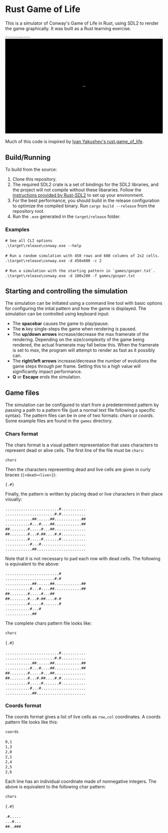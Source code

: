 # Rust Game of Life

This is a simulator of Conway's Game of Life in Rust, using SDL2 to render the game graphically. It was built as a Rust learning exercise.

![Simulator Example](readme/example.gif)

Much of this code is inspired by [Ivan Yakushev's rust.game_of_life](https://github.com/iyakushev/rust.game_of_life).

## Build/Running

To build from the source:

1. Clone this repository.
2. The required SDL2 crate is a set of bindings for the SDL2 libraries, and the project will not compile without these libararies. Follow the [instructions provided by Rust-SDL2](https://github.com/Rust-SDL2/rust-sdl2#sdl20-development-libraries) to set up your environment.
3. For the best performance, you should build in the release configuration to optimize the compiled binary. Run `cargo build --release` from the repository root.
4. Run the `.exe` generated in the `target/release` folder.

### Examples

```
# See all CLI options
.\target\release\conway.exe --help

# Run a random simulation with 450 rows and 600 columns of 2x2 cells.
.\target\release\conway.exe -d 450x600 -c 2

# Run a simulation with the starting pattern in `games/gosper.txt`.
.\target\release\conway.exe -d 100x200 -f games/gosper.txt
```

## Starting and controlling the simulation

The simulation can be initiated using a command line tool with basic options for configuring the intial pattern and how the game is displayed. The simulation can be controlled using keyboard input:

- The **spacebar** causes the game to play/pause.
- The **n** key single-steps the game when rendering is paused.
- The **up/down arrows** increase/decrease the max framerate of the rendering. Depending on the size/complexity of the game being rendered, the actual framerate may fall below this. When the framerate is set to *max*, the program will attempt to render as fast as it possibly can.
- The **right/left arrows** increase/decrease the number of evolutions the game steps through per frame. Setting this to a high value will significantly impact performance.
- **Q** or **Escape** ends the simulation.

## Game files

The simulation can be configured to start from a predetermined pattern by passing a path to a pattern file (just a normal text file following a specific syntax). The pattern files can be in one of two formats: *chars* or *coords*. Some example files are found in the `games` directory.

### Chars format

The chars format is a visual pattern representation that uses characters to represent dead or alive cells. The first line of the file must be `chars`:

```
chars
```

Then the characters representing dead and live cells are given in curly braces (`{<dead><live>}`):

```
{.#}
```

Finally, the pattern is written by placing dead or live characters in their place visually:

```
........................#...........
......................#.#...........
............##......##............##
...........#...#....##............##
##........#.....#...##..............
##........#...#.##....#.#...........
..........#.....#.......#...........
...........#...#....................
............##......................
```

Note that it is not necessary to pad each row with dead cells. The following is equivalent to the above:

```
........................#
......................#.#
............##......##............##
...........#...#....##............##
##........#.....#...##
##........#...#.##....#.#
..........#.....#.......#
...........#...#
............##
```

The complete chars pattern file looks like:

```
chars

{.#}

........................#...........
......................#.#...........
............##......##............##
...........#...#....##............##
##........#.....#...##..............
##........#...#.##....#.#...........
..........#.....#.......#...........
...........#...#....................
............##......................
```

### Coords format

The coords format gives a list of live cells as `row,col` coordinates. A coords pattern file looks like this:

```
coords

0,1
1,3
2,0
2,1
2,4
2,5
2,6
```

Each line has an individual coordinate made of nonnegative integers. The above is equivalent to the following char pattern:

```
chars

{.#}

.#.....
...#...
##..###
```
